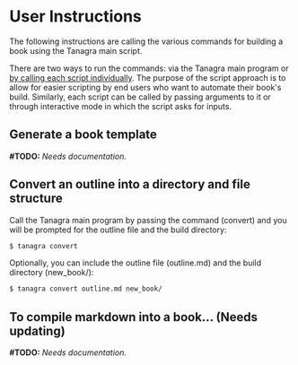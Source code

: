 # User Instructions
The following instructions are calling the various commands for building a book using the Tanagra main script.

There are two ways to run the commands: via the Tanagra main program or [by calling each script individually](scripting-instructions.md). The purpose of the script approach is to allow for easier scripting by end users who want to automate their book's build. Similarly, each script can be called by passing arguments to it or through interactive mode in which the script asks for inputs.

## Generate a book template
**#TODO:** _Needs documentation._

## Convert an outline into a directory and file structure
Call the Tanagra main program by passing the command (convert) and you will be prompted for the outline file and the build directory:
```bash
$ tanagra convert
```

Optionally, you can include the outline file (outline.md) and the build directory (new_book/):
```bash
$ tanagra convert outline.md new_book/
```

## To compile markdown into a book... (Needs updating)
**#TODO:** _Needs documentation._
